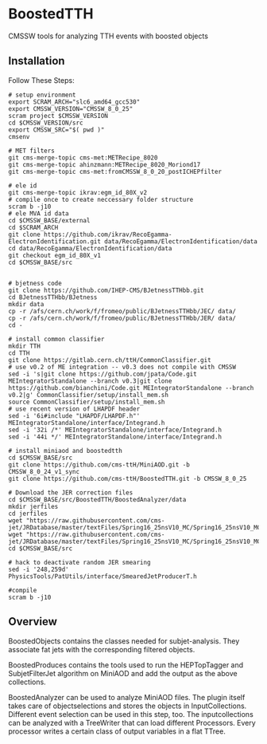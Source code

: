 BoostedTTH
=======

CMSSW tools for analyzing TTH events with boosted objects

## Installation
Follow These Steps:

    # setup environment
    export SCRAM_ARCH="slc6_amd64_gcc530"
    export CMSSW_VERSION="CMSSW_8_0_25"
    scram project $CMSSW_VERSION
    cd $CMSSW_VERSION/src
    export CMSSW_SRC="$( pwd )"
    cmsenv
    
    # MET filters
    git cms-merge-topic cms-met:METRecipe_8020
    git cms-merge-topic ahinzmann:METRecipe_8020_Moriond17
    git cms-merge-topic cms-met:fromCMSSW_8_0_20_postICHEPfilter

    # ele id
    git cms-merge-topic ikrav:egm_id_80X_v2
    # compile once to create neccessary folder structure
    scram b -j10  
    # ele MVA id data
    cd $CMSSW_BASE/external
    cd $SCRAM_ARCH
    git clone https://github.com/ikrav/RecoEgamma-ElectronIdentification.git data/RecoEgamma/ElectronIdentification/data
    cd data/RecoEgamma/ElectronIdentification/data
    git checkout egm_id_80X_v1
    cd $CMSSW_BASE/src

    
    # bjetness code
    git clone https://github.com/IHEP-CMS/BJetnessTTHbb.git
    cd BJetnessTTHbb/BJetness
    mkdir data
    cp -r /afs/cern.ch/work/f/fromeo/public/BJetnessTTHbb/JEC/ data/
    cp -r /afs/cern.ch/work/f/fromeo/public/BJetnessTTHbb/JER/ data/
    cd -
    
    # install common classifier
    mkdir TTH
    cd TTH
    git clone https://gitlab.cern.ch/ttH/CommonClassifier.git
    # use v0.2 of ME integration -- v0.3 does not compile with CMSSW
    sed -i 's|git clone https://github.com/jpata/Code.git MEIntegratorStandalone --branch v0.3|git clone https://github.com/bianchini/Code.git MEIntegratorStandalone --branch v0.2|g' CommonClassifier/setup/install_mem.sh
    source CommonClassifier/setup/install_mem.sh
    # use recent version of LHAPDF header
    sed -i '6i#include "LHAPDF/LHAPDF.h"' MEIntegratorStandalone/interface/Integrand.h
    sed -i '32i /*' MEIntegratorStandalone/interface/Integrand.h
    sed -i '44i */' MEIntegratorStandalone/interface/Integrand.h
    
    # install miniaod and boostedtth
    cd $CMSSW_BASE/src
    git clone https://github.com/cms-ttH/MiniAOD.git -b CMSSW_8_0_24_v1_sync
    git clone https://github.com/cms-ttH/BoostedTTH.git -b CMSSW_8_0_25
    
    # Download the JER correction files
    cd $CMSSW_BASE/src/BoostedTTH/BoostedAnalyzer/data
    mkdir jerfiles
    cd jerfiles
    wget "https://raw.githubusercontent.com/cms-jet/JRDatabase/master/textFiles/Spring16_25nsV10_MC/Spring16_25nsV10_MC_PtResolution_AK4PFchs.txt"
    wget "https://raw.githubusercontent.com/cms-jet/JRDatabase/master/textFiles/Spring16_25nsV10_MC/Spring16_25nsV10_MC_SF_AK4PFchs.txt"
    cd $CMSSW_BASE/src
    
    # hack to deactivate random JER smearing
    sed -i '248,259d' PhysicsTools/PatUtils/interface/SmearedJetProducerT.h
    
    #compile
    scram b -j10
    
## Overview
BoostedObjects contains the classes needed for subjet-analysis. They associate fat jets with the corresponding filtered objects.

BoostedProduces contains the tools used to run the HEPTopTagger and SubjetFilterJet algorithm on MiniAOD and add the output as the above collections.

BoostedAnalyzer can be used to analyze MiniAOD files. The plugin itself takes care of objectselections and stores the objects in InputCollections. Different event selection can be used in this step, too. The inputcollections can be analyzed with a TreeWriter that can load different Processors. Every processor writes a certain class of output variables in a flat TTree.
